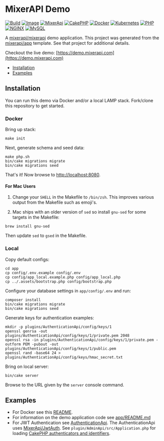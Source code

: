 # MixerAPI Demo

[![Build](https://github.com/mixerapi/demo/actions/workflows/build.yml/badge.svg)](https://github.com/mixerapi/demo/actions/workflows/build.yml)
[![Image](https://github.com/mixerapi/demo/actions/workflows/image.yml/badge.svg)](https://github.com/mixerapi/demo/actions/workflows/image.yml)
[![MixerApi](https://mixerapi.com/assets/img/mixer-api-red.svg)](http://mixerapi.com)
[![CakePHP](https://img.shields.io/badge/cakephp-^4.2-red?logo=cakephp)](https://book.cakephp.org/4/en/index.html)
[![Docker](https://img.shields.io/badge/docker-ffffff.svg?logo=docker)](https://hub.docker.com/r/mixerapidev/demo)
[![Kubernetes](https://img.shields.io/badge/kubernetes-D3D3D3.svg?logo=kubernetes)](.kube)
[![PHP](https://img.shields.io/badge/php-^8.0-8892BF.svg?logo=php)](https://hub.docker.com/_/php)
[![NGINX](https://img.shields.io/badge/nginx-1.19-009639.svg?logo=nginx)](https://hub.docker.com/_/nginx)
[![MySQL](https://img.shields.io/badge/mysql-8-00758F.svg?logo=mysql)](https://hub.docker.com/_/mysql)

A [mixerapi/mixerapi](https://github.com/mixerapi/mixerapi) demo application. This project was generated from the
[mixerapi/app](https://github.com/mixerapi/app) template. See that project for additional details.

Checkout the live demo: [https://demo.mixerapi.com](https://demo.mixerapi.com)

- [Installation](#Installation)
- [Examples](#Examples)

## Installation

You can run this demo via Docker and/or a local LAMP stack. Fork/clone this repository to get started.

### Docker

Bring up stack:

```console
make init
```

Next, generate schema and seed data:

```console
make php.sh
bin/cake migrations migrate
bin/cake migrations seed
```

That's it! Now browse to [http://localhost:8080](http://localhost:8080).

#### For Mac Users

1. Change your `SHELL` in the Makefile to `/bin/zsh`. This improves various output from the Makefile such as emoji's.

3. Mac ships with an older version of `sed` so install `gnu-sed` for some targets in the Makefile:

```console
brew install gnu-sed
```

Then update `sed` to `gsed` in the Makefile.

### Local

Copy default configs:

```console
cd app
cp config/.env.example config/.env
cp config/app_local.example.php config/app_local.php
cp ../.assets/bootstrap.php config/bootstrap.php
```

Configure your database settings in `app/config/.env` and run:

```console
composer install
bin/cake migrations migrate
bin/cake migrations seed
```

Generate keys for authentication examples:

```console
mkdir -p plugins/AuthenticationApi/config/keys/1
openssl genrsa -out plugins/AuthenticationApi/config/keys/1/private.pem 2048
openssl rsa -in plugins/AuthenticationApi/config/keys/1/private.pem -outform PEM -pubout -out plugins/AuthenticationApi/config/keys/1/public.pem
openssl rand -base64 24 > plugins/AuthenticationApi/config/keys/hmac_secret.txt
```

Bring on local server:

```console
bin/cake server
```

Browse to the URL given by the `server` console command.

## Examples

- For Docker see this [README](https://github.com/mixerapi/app).
- For information on the demo application code see [app/README.md](./app/README.md)
- For JWT Authentication see [AuthenticationApi](app/plugins/AuthenticationApi/README.md). The
AuthenticationApi uses [MixerApi/JwtAuth](https://github.com/mixerapi/jwt-auth). See `plugin/AdminApi/src/Application.php`
for loading [CakePHP authenticators and identifiers](https://book.cakephp.org/authentication/2/en/index.html).

